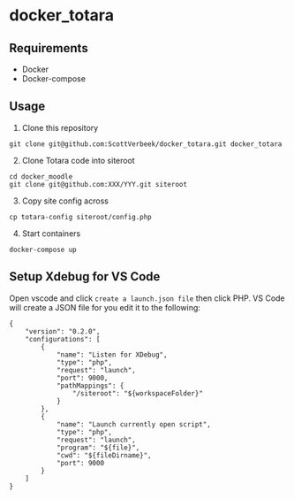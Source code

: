 # docker_totara

## Requirements

- Docker
- Docker-compose

## Usage

1. Clone this repository

```
git clone git@github.com:ScottVerbeek/docker_totara.git docker_totara
```

2. Clone Totara code into siteroot

```
cd docker_moodle
git clone git@github.com:XXX/YYY.git siteroot
```

3. Copy site config across

```
cp totara-config siteroot/config.php
```

4. Start containers

```
docker-compose up
```

## Setup Xdebug for VS Code

Open vscode and click `create a launch.json file` then click PHP. VS Code will create a JSON file for you edit it to the following:
```
{
    "version": "0.2.0",
    "configurations": [
        {
            "name": "Listen for XDebug",
            "type": "php",
            "request": "launch",
            "port": 9000,
            "pathMappings": {
                "/siteroot": "${workspaceFolder}"
            }
        },
        {
            "name": "Launch currently open script",
            "type": "php",
            "request": "launch",
            "program": "${file}",
            "cwd": "${fileDirname}",
            "port": 9000
        }
    ]
}
```
